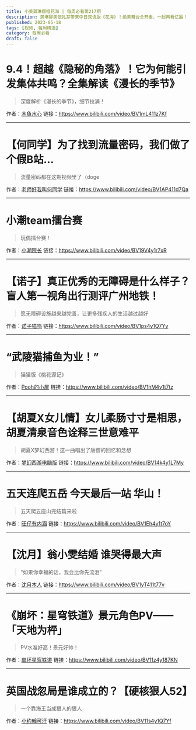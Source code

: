 ```yaml
---
title: 小美龚琳娜唱花海 | 每周必看第217期
description: 龚琳娜美依礼芽带来中日双语版《花海》！绝美舞台全开麦，一起再看亿遍！
published: 2023-05-18
tags: [视频, 每周精选]
category: 每周必看
draft: false
---
```


# 9.4！超越《隐秘的角落》！它为何能引发集体共鸣？全集解读《漫长的季节》
> 深度解析《漫长的季节》，细节拉满！

作者：[木鱼水心](https://space.bilibili.com/927587)
链接：https://www.bilibili.com/video/BV1mL411z7Kf

---

# 【何同学】为了找到流量密码，我们做了个假B站...
> 流量密码都在这期视频里了（doge

作者：[老师好我叫何同学](https://space.bilibili.com/163637592)
链接：https://www.bilibili.com/video/BV1AP411d7Qa

---

# 小潮team擂台赛
> 玩偶擂台赛！

作者：[小潮院长](https://space.bilibili.com/5970160)
链接：https://www.bilibili.com/video/BV19V4y1r7xR

---

# 【诺子】真正优秀的无障碍是什么样子？盲人第一视角出行测评广州地铁！
> 愿无障碍设施越来越完善，让更多残疾人的生活越过越好

作者：[诺子喵呜](https://space.bilibili.com/10276136)
链接：https://www.bilibili.com/video/BV1ps4y1Q7Yy

---

# “武陵猫捕鱼为业！”
> 猫猫版《桃花源记》

作者：[Pooh的小屋](https://space.bilibili.com/66596408)
链接：https://www.bilibili.com/video/BV1hM4y1t7tz

---

# 【胡夏X女儿情】女儿柔肠寸寸是相思，胡夏清泉音色诠释三世意难平
> 胡夏X梦幻西游！这一曲唱出了唐僧的回忆和念想

作者：[梦幻西游电脑版](https://space.bilibili.com/444935584)
链接：https://www.bilibili.com/video/BV14k4y1L7My

---

# 五天连爬五岳 今天最后一站 华山！
> 五天爬五座山完结篇来啦

作者：[旺仔有内涵](https://space.bilibili.com/291222529)
链接：https://www.bilibili.com/video/BV1Eh4y1t7oY

---

# 【沈月】翁小雯结婚 谁哭得最大声
> “如果你幸福的话，我会比你先流泪”

作者：[沈月本人](https://space.bilibili.com/649831334)
链接：https://www.bilibili.com/video/BV1yT411t77v

---

# 《崩坏：星穹铁道》景元角色PV——「天地为枰」
> PV水准好高！景元好帅！

作者：[崩坏星穹铁道](https://space.bilibili.com/1340190821)
链接：https://www.bilibili.com/video/BV11z4y187KN

---

# 英国战忽局是谁成立的？【硬核狠人52】
> 一个靠海王当成狠人的狠人

作者：[小约翰可汗](https://space.bilibili.com/23947287)
链接：https://www.bilibili.com/video/BV11s4y1Q7Yf


